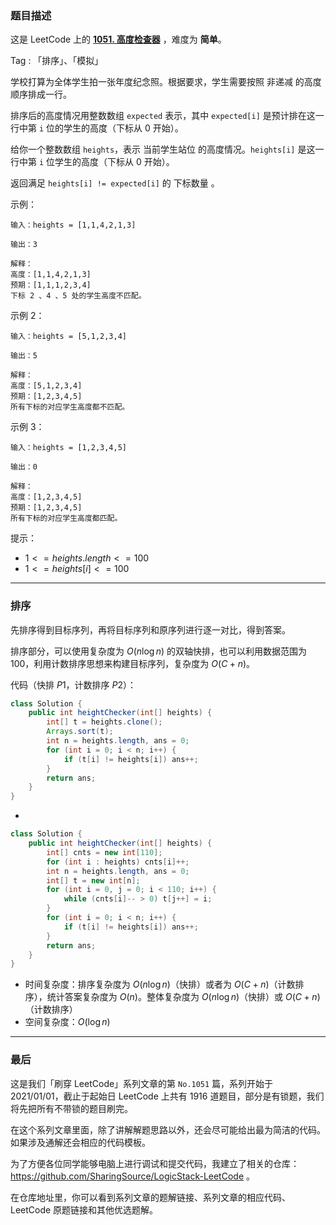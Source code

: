 ### 题目描述

这是 LeetCode 上的 **[1051. 高度检查器](https://leetcode.cn/problems/height-checker/solution/by-ac_oier-8xoj/)** ，难度为 **简单**。

Tag : 「排序」、「模拟」



学校打算为全体学生拍一张年度纪念照。根据要求，学生需要按照 非递减 的高度顺序排成一行。

排序后的高度情况用整数数组 `expected` 表示，其中 `expected[i]` 是预计排在这一行中第 `i` 位的学生的高度（下标从 $0$ 开始）。

给你一个整数数组 `heights`，表示 当前学生站位 的高度情况。`heights[i]` 是这一行中第 `i` 位学生的高度（下标从 $0$ 开始）。

返回满足 `heights[i] != expected[i]` 的 下标数量 。

示例：
```
输入：heights = [1,1,4,2,1,3]

输出：3 

解释：
高度：[1,1,4,2,1,3]
预期：[1,1,1,2,3,4]
下标 2 、4 、5 处的学生高度不匹配。
```
示例 2：
```
输入：heights = [5,1,2,3,4]

输出：5

解释：
高度：[5,1,2,3,4]
预期：[1,2,3,4,5]
所有下标的对应学生高度都不匹配。
```
示例 3：
```
输入：heights = [1,2,3,4,5]

输出：0

解释：
高度：[1,2,3,4,5]
预期：[1,2,3,4,5]
所有下标的对应学生高度都匹配。
```

提示：
* $1 <= heights.length <= 100$
* $1 <= heights[i] <= 100$

---

### 排序

先排序得到目标序列，再将目标序列和原序列进行逐一对比，得到答案。

排序部分，可以使用复杂度为 $O(n\log{n})$ 的双轴快排，也可以利用数据范围为 $100$，利用计数排序思想来构建目标序列，复杂度为 $O(C + n)$。

代码（快排 $P1$，计数排序 $P2$）：
```java
class Solution {
    public int heightChecker(int[] heights) {
        int[] t = heights.clone();
        Arrays.sort(t);
        int n = heights.length, ans = 0;
        for (int i = 0; i < n; i++) {
            if (t[i] != heights[i]) ans++;
        }
        return ans;
    }
}
```

-

```java
class Solution {
    public int heightChecker(int[] heights) {
        int[] cnts = new int[110];
        for (int i : heights) cnts[i]++;
        int n = heights.length, ans = 0;
        int[] t = new int[n];
        for (int i = 0, j = 0; i < 110; i++) {
            while (cnts[i]-- > 0) t[j++] = i;
        }
        for (int i = 0; i < n; i++) {
            if (t[i] != heights[i]) ans++;
        }
        return ans;
    }
}
```
* 时间复杂度：排序复杂度为 $O(n\log{n})$（快排）或者为 $O(C + n)$（计数排序），统计答案复杂度为 $O(n)$。整体复杂度为 $O(n\log{n})$（快排）或 $O(C + n)$（计数排序）
* 空间复杂度：$O(\log{n})$

---

### 最后

这是我们「刷穿 LeetCode」系列文章的第 `No.1051` 篇，系列开始于 2021/01/01，截止于起始日 LeetCode 上共有 1916 道题目，部分是有锁题，我们将先把所有不带锁的题目刷完。

在这个系列文章里面，除了讲解解题思路以外，还会尽可能给出最为简洁的代码。如果涉及通解还会相应的代码模板。

为了方便各位同学能够电脑上进行调试和提交代码，我建立了相关的仓库：https://github.com/SharingSource/LogicStack-LeetCode 。

在仓库地址里，你可以看到系列文章的题解链接、系列文章的相应代码、LeetCode 原题链接和其他优选题解。

